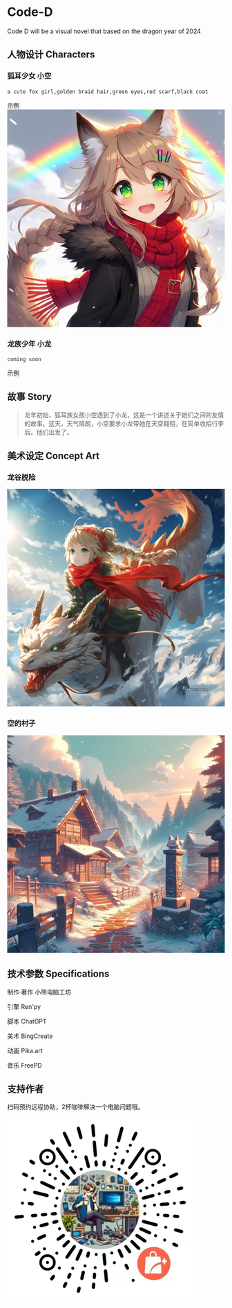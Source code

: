 # Code-D

Code D will be  a visual novel that based on the dragon year of 2024

## 人物设计 Characters 

### 狐耳少女 小空

```prompt
a cute fox girl,golden braid hair,green eyes,red scarf,black coat
```

示例
![小空与彩虹](/assets/小空彩红.jpg)

### 龙族少年 小龙

```prompt
coming soon
```

示例

## 故事 Story

>龙年初始，狐耳族女孩小空遇到了小龙，这是一个讲述关于她们之间的友情的故事。这天，天气晴朗，小空要求小龙带她在天空翱翔，在简单收拾行李后。他们出发了。


## 美术设定 Concept Art

### 龙谷脱险

![冲出龙谷](/assets/riding.webp)

### 空的村子

![空的村子](/assets/konsvillage.jpg)

###  

## 技术参数 Specifications

制作·著作 小熊电脑工坊

引擎 Ren'py

脚本 ChatGPT

美术 BingCreate

动画 Pika.art

音乐 FreePD

## 支持作者

扫码预约远程协助，2杯咖啡解决一个电脑问题哦。

![店铺小程序](/assets/店铺.jpg)
